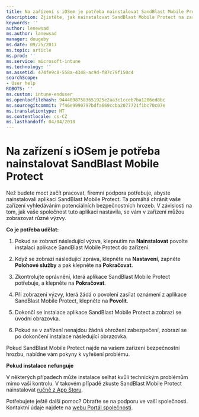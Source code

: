 ```yaml
---
title: Na zařízení s iOSem je potřeba nainstalovat SandBlast Mobile Protect | Dokumentace Microsoftu
description: Zjistěte, jak nainstalovat SandBlast Mobile Protect na zařízení s iOSem.
keywords: ''
author: lenewsad
ms.author: lanewsad
manager: dougeby
ms.date: 09/25/2017
ms.topic: article
ms.prod: ''
ms.service: microsoft-intune
ms.technology: ''
ms.assetid: 474fe9c8-558a-4348-ac9d-f87c79f150c4
searchScope:
- User help
ROBOTS: ''
ms.custom: intune-enduser
ms.openlocfilehash: 94440987583651925e2aa3c1cceb7ba1206ed8bc
ms.sourcegitcommit: 7f46e9990797bdfa669ccba2077721f1bc70c07e
ms.translationtype: HT
ms.contentlocale: cs-CZ
ms.lasthandoff: 04/04/2018
---
```

# <a name="you-need-to-install-sandblast-mobile-protect-on-your-ios-device"></a>Na zařízení s iOSem je potřeba nainstalovat SandBlast Mobile Protect

Než budete moct začít pracovat, firemní podpora potřebuje, abyste nainstalovali aplikaci SandBlast Mobile Protect. Ta pomáhá chránit vaše zařízení vyhledáváním potenciálních bezpečnostních hrozeb. V závislosti na tom, jak vaše společnost tuto aplikaci nastavila, se vám v zařízení můžou zobrazovat různé výzvy.

**Co je potřeba udělat:**

1.  Pokud se zobrazí následující výzva, klepnutím na **Nainstalovat** povolte instalaci aplikace SandBlast Mobile Protect do zařízení.

2. Když se zobrazí následující zpráva, klepněte na **Nastavení**, zapněte **Polohové služby** a pak klepněte na **Pokračovat**.

3. Zkontrolujte oprávnění, která aplikace SandBlast Mobile Protect potřebuje, a klepněte na **Pokračovat**.

4. Při zobrazení výzvy, která žádá o povolení zasílat oznámení z aplikace SandBlast Mobile Protect, klepněte na **Povolit**.

5. Dokončí se instalace aplikace SandBlast Mobile Protect a zobrazí se úvodní obrazovka.

6. Pokud se v zařízení nenajdou žádná ohrožení zabezpečení, zobrazí se po dokončení instalace následující obrazovka.

Pokud SandBlast Mobile Protect najde na vašem zařízení bezpečnostní hrozbu, nabídne vám pokyny k vyřešení problému.

**Pokud instalace nefunguje**

V některých případech může instalace selhat kvůli technickým problémům mimo vaši kontrolu. V takovém případě zkuste SandBlast Mobile Protect nainstalovat [ručně z App Storu](https://itunes.apple.com/app/sandblast-mobile-protect/id1006390797).

Potřebujete ještě další pomoc? Obraťte se na podporu ve vaší společnosti. Kontaktní údaje najdete na [webu Portál společnosti](https://portal.manage.microsoft.com#HelpDeskDialog).
